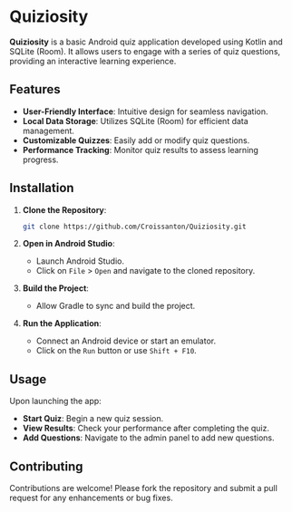 # Quiziosity

**Quiziosity** is a basic Android quiz application developed using Kotlin and SQLite (Room). It allows users to engage with a series of quiz questions, providing an interactive learning experience.

## Features

* **User-Friendly Interface**: Intuitive design for seamless navigation.
* **Local Data Storage**: Utilizes SQLite (Room) for efficient data management.
* **Customizable Quizzes**: Easily add or modify quiz questions.
* **Performance Tracking**: Monitor quiz results to assess learning progress.

## Installation

1. **Clone the Repository**:

   ```bash
   git clone https://github.com/Croissanton/Quiziosity.git
   ```
2. **Open in Android Studio**:

   * Launch Android Studio.
   * Click on `File` > `Open` and navigate to the cloned repository.
3. **Build the Project**:

   * Allow Gradle to sync and build the project.
4. **Run the Application**:

   * Connect an Android device or start an emulator.
   * Click on the `Run` button or use `Shift + F10`.

## Usage

Upon launching the app:

* **Start Quiz**: Begin a new quiz session.
* **View Results**: Check your performance after completing the quiz.
* **Add Questions**: Navigate to the admin panel to add new questions.

## Contributing

Contributions are welcome! Please fork the repository and submit a pull request for any enhancements or bug fixes.
